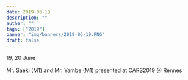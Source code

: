 ```yaml
---
date: 2019-06-19
description: ""
auther: ""
tags: ["2019"]
banner: "img/banners/2019-06-19.PNG"
draft: false
---
```

19, 20 June

Mr. Saeki (M1) and Mr. Yambe (M1) presented at [CARS](https://www.cars2019.org/)2019 ＠ Rennes
